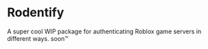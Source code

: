 # Rodentify

A super cool WIP package for authenticating Roblox game servers in different ways.
soon:tm:
